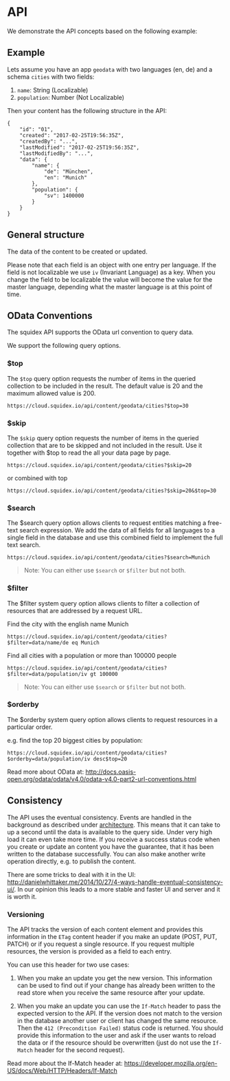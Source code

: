 # API

We demonstrate the API concepts based on the following example:

## Example

Lets assume you have an app `geodata` with two languages (en, de) and a schema `cities` with two fields:

1. `name`: String (Localizable)
2. `population`: Number (Not Localizable)

Then your content has the following structure in the API:

    { 
        "id": "01",
        "created": "2017-02-25T19:56:35Z",
        "createdBy": "...",
        "lastModified": "2017-02-25T19:56:35Z",
        "lastModifiedBy": "...",
        "data": {
            "name": {
                "de": "München",
                "en": "Munich"
            },
            "population": {
                "sv": 1400000
            }
        }
    }


## General structure
The data of the content to be created or updated.
            
Please note that each field is an object with one entry per language. 
If the field is not localizable we use `iv` (Invariant Language) as a key.
When you change the field to be localizable the value will become the value for the master language, depending what the master language is at this point of time.

## OData Conventions
The squidex API supports the OData url convention to query data. 

We support the following query options.

### $top

The `$top` query option requests the number of items in the queried collection to be included in the result. The default value is 20 and the maximum allowed value is 200.

    https://cloud.squidex.io/api/content/geodata/cities?$top=30

### $skip

The `$skip` query option requests the number of items in the queried collection that are to be skipped and not included in the result. Use it together with $top to read the all your data page by page.

    https://cloud.squidex.io/api/content/geodata/cities?$skip=20

or combined with top

    https://cloud.squidex.io/api/content/geodata/cities?$skip=20&$top=30

### $search

The $search query option allows clients to request entities matching a free-text search expression. We add the data of all fields for all languages to a single field in the database and use this combined field to implement the full text search.

    https://cloud.squidex.io/api/content/geodata/cities?$search=Munich

> Note: You can either use `$search` or `$filter` but not both.

### $filter

The $filter system query option allows clients to filter a collection of resources that are addressed by a request URL.

Find the city with the english name Munich

    https://cloud.squidex.io/api/content/geodata/cities?$filter=data/name/de eq Munich

Find all cities with a population or more than 100000 people

    https://cloud.squidex.io/api/content/geodata/cities?$filter=data/population/iv gt 100000

> Note: You can either use `$search` or `$filter` but not both.

### $orderby

The $orderby system query option allows clients to request resources in a particular order.

e.g. find the top 20 biggest cities by population:

    https://cloud.squidex.io/api/content/geodata/cities?$orderby=data/population/iv desc$top=20

Read more about OData at: http://docs.oasis-open.org/odata/odata/v4.0/odata-v4.0-part2-url-conventions.html

## Consistency

The API uses the eventual consistency. Events are handled in the background as described under [architecture](../02-architecture/01-overview.md). This means that it can take to up a second until the data is available to the query side. Under very high load it can even take more time. If you receive a success status code when you create or update an content you have the guarantee, that it has been written to the database successfully. You can also make another write operation directly, e.g. to publish the content.

There are some tricks to deal with it in the UI: http://danielwhittaker.me/2014/10/27/4-ways-handle-eventual-consistency-ui/. In our opinion this leads to a more stable and faster UI and server and it is worth it.

### Versioning

The API tracks the version of each content element and provides this information in the `ETag` content header if you make an update (POST, PUT, PATCH) or if you request a single resource. If you request multiple resources, the version is provided as a field to each entry.

You can use this header for two use cases:

1. When you make an update you get the new version. This information can be used to find out if your change has already been written to the read store when you receive the same resource after your update.

2. When you make an update you can use the `If-Match` header to pass the expected version to the API. If the version does not match to the version in the database another user or client has changed the same resource. Then the `412 (Precondition Failed)` status code is returned. You should provide this information to the user and ask if the user wants to reload the data or if the resource should be overwritten (just do not use the `If-Match` header for the second request).

Read more about the If-Match header at: https://developer.mozilla.org/en-US/docs/Web/HTTP/Headers/If-Match
